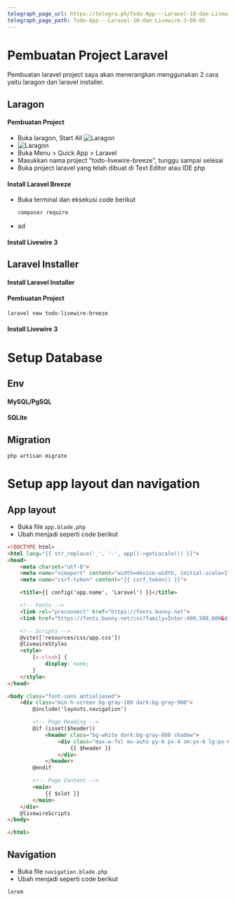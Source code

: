 ```yaml
---
telegraph_page_url: https://telegra.ph/Todo-App---Laravel-10-dan-Livewire-3-08-05
telegraph_page_path: Todo-App---Laravel-10-dan-Livewire-3-08-05
---
```

# Pembuatan Project Laravel
Pembuatan laravel project saya akan menerangkan menggunakan 2 cara yaitu laragon dan laravel installer.
## Laragon
#### Pembuatan Project
- Buka laragon, Start All ![Laragon](https://github.com/arifbudimanarrosyid/Obsidian/blob/master/Laravel/Tutorials/Assets/Todo%20App%20-%20Laravel%2010%20dan%20Livewire%203/laragon.png?raw=true)
- ![Laragon](https://github.com/arifbudimanarrosyid/Obsidian/blob/master/Laravel/Tutorials/Assets/Todo%20App%20-%20Laravel%2010%20dan%20Livewire%203/laragon.png?raw=true)
- Buka Menu > Quick App > Laravel
- Masukkan nama project "todo-livewire-breeze", tunggu sampai selesai
- Buka project laravel yang telah dibuat di Text Editor atau IDE php
#### Install Laravel Breeze
- Buka terminal dan eksekusi code berikut
	```bash
	composer require
	```
- ad
#### Install Livewire 3
## Laravel Installer
#### Install Laravel Installer
#### Pembuatan Project
```bash
laravel new todo-livewire-breeze
```
#### Install Livewire 3
# Setup Database
## Env
#### MySQL/PgSQL
#### SQLite
## Migration
```
php artisan migrate
```

# Setup app layout dan navigation

## App layout
- Buka file `app.blade.php`
- Ubah menjadi seperti code berikut
```html
<!DOCTYPE html>
<html lang="{{ str_replace('_', '-', app()->getLocale()) }}">
<head>
    <meta charset="utf-8">
    <meta name="viewport" content="width=device-width, initial-scale=1">
    <meta name="csrf-token" content="{{ csrf_token() }}">

    <title>{{ config('app.name', 'Laravel') }}</title>

    <!-- Fonts -->
    <link rel="preconnect" href="https://fonts.bunny.net">
    <link href="https://fonts.bunny.net/css?family=Inter:400,500,600&display=swap" rel="stylesheet" />

    <!-- Scripts -->
    @vite(['resources/css/app.css'])
    @livewireStyles
    <style>
        [x-cloak] {
            display: none;
        }
    </style>
</head>

<body class="font-sans antialiased">
    <div class="min-h-screen bg-gray-100 dark:bg-gray-900">
        @include('layouts.navigation')

        <!-- Page Heading -->
        @if (isset($header))
            <header class="bg-white dark:bg-gray-800 shadow">
                <div class="max-w-7xl mx-auto py-6 px-4 sm:px-6 lg:px-8">
                    {{ $header }}
                </div>
            </header>
        @endif

        <!-- Page Content -->
        <main>
            {{ $slot }}
        </main>
    </div>
    @livewireScripts
</body>

</html>

```
## Navigation
- Buka file `navigation.blade.php`
- Ubah menjadi seperti code berikut
```html
lorem
```